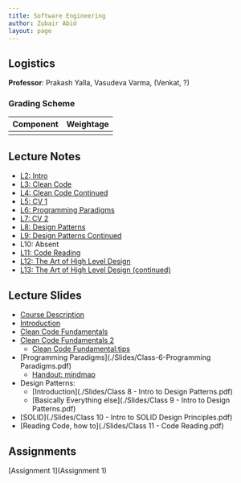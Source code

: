 ```yaml
---
title: Software Engineering 
author: Zubair Abid
layout: page
---
```



## Logistics

**Professor**: Prakash Yalla, Vasudeva Varma, (Venkat, ?)

### Grading Scheme

| Component | Weightage |
|-----------|-----------|
|           |           |


## Lecture Notes 

- [L2: Intro](L2)
- [L3: Clean Code](L3)
- [L4: Clean Code Continued](L4)
- [L5: CV 1](L5)
- [L6: Programming Paradigms](L6)
- [L7: CV 2](L7)
- [L8: Design Patterns](L8)
- [L9: Design Patterns Continued](L9)
- L10: Absent
- [L11: Code Reading](L11)
- [L12: The Art of High Level Design](L12)
- [L13: The Art of High Level Design (continued)](L13)


## Lecture Slides


- [Course Description](./Slides/Class-1-Course-Description.pdf)
- [Introduction](./Slides/Class-2-Introduction.pdf)
- [Clean Code Fundamentals](./Slides/Class-3-The-Art-of-Clean-Code-Fundamentals.pdf)
- [Clean Code Fundamentals 2](./Slides/Class-4-The-Art-of-Clean-Code-Fundamentals-Continued.pdf)
    - [Clean Code Fundamental:tips](./Slides/Class-4-The-Art-of-Clean-Code-Fundamentals-Tips.pdf)
- [Programming Paradigms](./Slides/Class-6-Programming Paradigms.pdf) 
    - [Handout: mindmap](./Slides/Languages-Mindmap-Venks.jpg)
- Design Patterns:
    - [Introduction](./Slides/Class 8 - Intro to Design Patterns.pdf)
    - [Basically Everything else](./Slides/Class 9 - Intro to Design Patterns.pdf)
- [SOLID](./Slides/Class 10 - Intro to SOLID Design Principles.pdf)
- [Reading Code, how to](./Slides/Class 11 - Code Reading.pdf)

## Assignments

[Assignment 1](Assignment 1)

